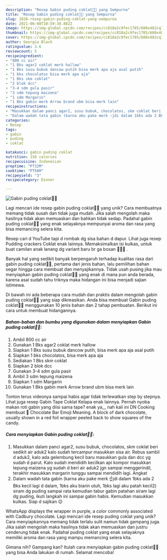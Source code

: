 ```yaml
---
description: "Resep Gabin puding coklat🍫🥧 yang Sempurna"
title: "Resep Gabin puding coklat🍫🥧 yang Sempurna"
slug: 1838-resep-gabin-puding-coklat-yang-sempurna
date: 2021-06-08T10:59:39.882Z
image: https://img-global.cpcdn.com/recipes/cc818a2c9fec1785/680x482cq70/gabin-puding-coklat-foto-resep-utama.jpg
thumbnail: https://img-global.cpcdn.com/recipes/cc818a2c9fec1785/680x482cq70/gabin-puding-coklat-foto-resep-utama.jpg
cover: https://img-global.cpcdn.com/recipes/cc818a2c9fec1785/680x482cq70/gabin-puding-coklat-foto-resep-utama.jpg
author: Georgia Black
ratingvalue: 3.6
reviewcount: 5
recipeingredient:
- "800 cc air"
- "1 Bks agar2 coklat merk hallow"
- "1 Bks susu bubuk dancow putih bisa merk apa aja asal putih"
- "1 bks chocolatos bisa merk apa aja"
- "1 Bks skm coklat"
- "2 blok dcc"
- "3-4 sdm gula pasir"
- "3 sdm tepung maizena"
- "1 sdm Margarin"
- "1 Bks gabin merk Arrow brand ubm bisa merk lain"
recipeinstructions:
- "Masukkan dalam panci agar2, susu bubuk, chocolatos, skm coklat beri sedikit air aduk2 kalo sudah tercampur masukkan sisa air. Rebus sambil d aduk2, kalo ada gelembung kecil baru masukkan gula dan dcc yg sudah d parut. Kalo sudah mendidih kecilkan api kompor masukkan tepung maizena yg sudah d beri air aduk2 jgn sampai menggerindil, terakhir masukkan margarin tunggu sampai mendidih lagi. Angkat"
- "Dalam wadah tata gabin (karna aku pake merk ☝️jdi dalam 1bks ada 2 Bks kecil lagi d dalam, 1bks aku biarin utuh, 1bks lagi aku patah kecil2) siram dg puding sampai rata kemudian tabur gabin patahan siram lagi dg puding, ikuti langkah ini sampai gabin habis. Kemudian masukkan kulkas. Siap d sajikan 😉"
categories:
- Resep
tags:
- gabin
- puding
- coklat

katakunci: gabin puding coklat 
nutrition: 156 calories
recipecuisine: Indonesian
preptime: "PT32M"
cooktime: "PT56M"
recipeyield: "3"
recipecategory: Dinner

---
```



![Gabin puding coklat🍫🥧](https://img-global.cpcdn.com/recipes/cc818a2c9fec1785/680x482cq70/gabin-puding-coklat-foto-resep-utama.jpg)

Lagi mencari ide resep gabin puding coklat🍫🥧 yang unik? Cara membuatnya memang tidak susah dan tidak juga mudah. Jika salah mengolah maka hasilnya tidak akan memuaskan dan bahkan tidak sedap. Padahal gabin puding coklat🍫🥧 yang enak selayaknya mempunyai aroma dan rasa yang bisa memancing selera kita.

Resep cari d YouTube tapi d rombak dg sisa bahan d dapur. Lihat juga resep Pudding crackers Coklat enak lainnya. Memaksimalkan isi kulkas, untuk buat camilan anak lanang dg variant baru br ga bosan 🍪🥧🍫 ️.

Banyak hal yang sedikit banyak berpengaruh terhadap kualitas rasa dari gabin puding coklat🍫🥧, pertama dari jenis bahan, lalu pemilihan bahan segar hingga cara membuat dan menyajikannya. Tidak usah pusing jika mau menyiapkan gabin puding coklat🍫🥧 yang enak di mana pun anda berada, karena asal sudah tahu triknya maka hidangan ini bisa menjadi sajian istimewa.


Di bawah ini ada beberapa cara mudah dan praktis dalam mengolah gabin puding coklat🍫🥧 yang siap dikreasikan. Anda bisa membuat Gabin puding coklat🍫🥧 menggunakan 10 jenis bahan dan 2 tahap pembuatan. Berikut ini cara untuk membuat hidangannya.

<!--inarticleads1-->

##### Bahan-bahan dan bumbu yang digunakan dalam menyiapkan Gabin puding coklat🍫🥧:

1. Ambil 800 cc air
1. Gunakan 1 Bks agar2 coklat merk hallow
1. Siapkan 1 Bks susu bubuk dancow putih, bisa merk apa aja asal putih
1. Siapkan 1 bks chocolatos, bisa merk apa aja
1. Sediakan 1 Bks skm coklat
1. Siapkan 2 blok dcc
1. Gunakan 3-4 sdm gula pasir
1. Ambil 3 sdm tepung maizena
1. Siapkan 1 sdm Margarin
1. Gunakan 1 Bks gabin merk Arrow brand ubm bisa merk lain


Tonton terus videonya sampai habis agar tidak terlewatkan step by stepnya. Lihat juga resep Gabin Tape Coklat Kelapa enak lainnya. Pernah nyoba makan roti gabin yang diisi sama tape? enak ya,,, nah kali ini DN Cooking membuat 🍫 Chocolate Bar Emoji Meaning. A block of dark chocolate, usually shown in a red foil wrapper peeled back to show squares of the candy. 

<!--inarticleads2-->

##### Cara menyiapkan Gabin puding coklat🍫🥧:

1. Masukkan dalam panci agar2, susu bubuk, chocolatos, skm coklat beri sedikit air aduk2 kalo sudah tercampur masukkan sisa air. Rebus sambil d aduk2, kalo ada gelembung kecil baru masukkan gula dan dcc yg sudah d parut. Kalo sudah mendidih kecilkan api kompor masukkan tepung maizena yg sudah d beri air aduk2 jgn sampai menggerindil, terakhir masukkan margarin tunggu sampai mendidih lagi. Angkat
1. Dalam wadah tata gabin (karna aku pake merk ☝️jdi dalam 1bks ada 2 Bks kecil lagi d dalam, 1bks aku biarin utuh, 1bks lagi aku patah kecil2) siram dg puding sampai rata kemudian tabur gabin patahan siram lagi dg puding, ikuti langkah ini sampai gabin habis. Kemudian masukkan kulkas. Siap d sajikan 😉


WhatsApp displays the wrapper in purple, a color commonly associated with Cadbury chocolate. Lagi mencari ide resep puding coklat yang unik? Cara menyiapkannya memang tidak terlalu sulit namun tidak gampang juga. Jika salah mengolah maka hasilnya tidak akan memuaskan dan justru cenderung tidak enak. Padahal puding coklat yang enak selayaknya memiliki aroma dan rasa yang mampu memancing selera kita. 

Gimana nih? Gampang kan? Itulah cara menyiapkan gabin puding coklat🍫🥧 yang bisa Anda lakukan di rumah. Selamat mencoba!
